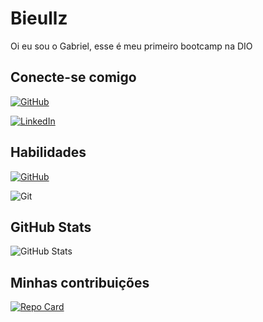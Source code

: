 # Bieullz

Oi eu sou o Gabriel, esse é meu primeiro bootcamp na DIO

## Conecte-se comigo
[![GitHub](https://img.shields.io/badge/GitHub-100000?style=for-the-badge&logo=github&logoColor=white)](https://github.com/Bieullz)

[![LinkedIn](https://img.shields.io/badge/LinkedIn-0077B5?style=for-the-badge&logo=linkedin&logoColor=white)](https://www.linkedin.com/in/gabriel-sousa-almeida-7a1b3a78/)

## Habilidades

[![GitHub](https://img.shields.io/badge/GitHub-100000?style=for-the-badge&logo=github&logoColor=white)](https://github.com/Bieullz)

![Git](https://img.shields.io/badge/GIT-E44C30?style=for-the-badge&logo=git&logoColor=white)
## GitHub Stats

![GitHub Stats](https://github-readme-stats.vercel.app/api?username=Bieullz&theme=transparent&bg_color=000&border_color=30A3DC&show_icons=true&icon_color=30A3DC&title_color=E94D5F&text_color=FFF&hide_title=true&hide=stars)

## Minhas contribuições

[![Repo Card](https://github-readme-stats.vercel.app/api/pin/?username=Bieullz&repo=dio-lab-open-source&bg_color=000&border_color=30A3DC&show_icons=true&icon_color=30A3DC&title_color=E94D5F&text_color=FFF)](https://github.com/Bieullz/dio-lab-open-source)